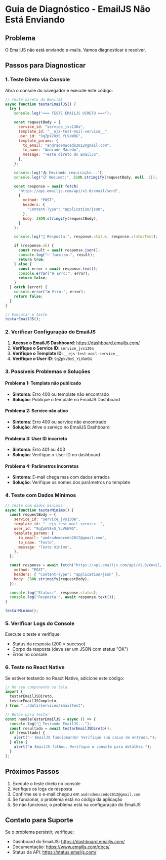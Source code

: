 # Guia de Diagnóstico - EmailJS Não Está Enviando

## Problema

O EmailJS não está enviando e-mails. Vamos diagnosticar e resolver.

## Passos para Diagnosticar

### 1. Teste Direto via Console

Abra o console do navegador e execute este código:

```javascript
// Teste direto do EmailJS
async function testarEmailJS() {
  try {
    console.log("=== TESTE EMAILJS DIRETO ===");

    const requestBody = {
      service_id: "service_jvs130a",
      template_id: "__ejs-test-mail-service__",
      user_id: "9qZpkV8xS_YLVkW9G",
      template_params: {
        to_email: "andrademacedo2012@gmail.com",
        to_name: "Andrade Macedo",
        message: "Teste direto do EmailJS",
      },
    };

    console.log("📤 Enviando requisição...");
    console.log("📋 Request:", JSON.stringify(requestBody, null, 2));

    const response = await fetch(
      "https://api.emailjs.com/api/v1.0/email/send",
      {
        method: "POST",
        headers: {
          "Content-Type": "application/json",
        },
        body: JSON.stringify(requestBody),
      }
    );

    console.log("📡 Resposta:", response.status, response.statusText);

    if (response.ok) {
      const result = await response.json();
      console.log("✅ Sucesso:", result);
      return true;
    } else {
      const error = await response.text();
      console.error("❌ Erro:", error);
      return false;
    }
  } catch (error) {
    console.error("❌ Erro:", error);
    return false;
  }
}

// Executar o teste
testarEmailJS();
```

### 2. Verificar Configuração do EmailJS

1. **Acesse o EmailJS Dashboard**: https://dashboard.emailjs.com/
2. **Verifique o Service ID**: `service_jvs130a`
3. **Verifique o Template ID**: `__ejs-test-mail-service__`
4. **Verifique o User ID**: `9qZpkV8xS_YLVkW9G`

### 3. Possíveis Problemas e Soluções

#### Problema 1: Template não publicado

- **Sintoma**: Erro 400 ou template não encontrado
- **Solução**: Publique o template no EmailJS Dashboard

#### Problema 2: Service não ativo

- **Sintoma**: Erro 400 ou service não encontrado
- **Solução**: Ative o serviço no EmailJS Dashboard

#### Problema 3: User ID incorreto

- **Sintoma**: Erro 401 ou 403
- **Solução**: Verifique o User ID no dashboard

#### Problema 4: Parâmetros incorretos

- **Sintoma**: E-mail chega mas com dados errados
- **Solução**: Verifique os nomes dos parâmetros no template

### 4. Teste com Dados Mínimos

```javascript
// Teste com dados mínimos
async function testarMinimo() {
  const requestBody = {
    service_id: "service_jvs130a",
    template_id: "__ejs-test-mail-service__",
    user_id: "9qZpkV8xS_YLVkW9G",
    template_params: {
      to_email: "andrademacedo2012@gmail.com",
      to_name: "Teste",
      message: "Teste mínimo",
    },
  };

  const response = await fetch("https://api.emailjs.com/api/v1.0/email/send", {
    method: "POST",
    headers: { "Content-Type": "application/json" },
    body: JSON.stringify(requestBody),
  });

  console.log("Status:", response.status);
  console.log("Resposta:", await response.text());
}

testarMinimo();
```

### 5. Verificar Logs do Console

Execute o teste e verifique:

- Status da resposta (200 = sucesso)
- Corpo da resposta (deve ser um JSON com status "OK")
- Erros no console

### 6. Teste no React Native

Se estiver testando no React Native, adicione este código:

```javascript
// No seu componente ou tela
import {
  testarEmailJSDireto,
  testarEmailJSCompleto,
} from "../data/services/EmailTest";

// Botão para testar
const handleTestarEmailJS = async () => {
  console.log("🧪 Testando EmailJS...");
  const resultado = await testarEmailJSDireto();
  if (resultado) {
    alert("✅ EmailJS funcionando! Verifique sua caixa de entrada.");
  } else {
    alert("❌ EmailJS falhou. Verifique o console para detalhes.");
  }
};
```

## Próximos Passos

1. Execute o teste direto no console
2. Verifique os logs de resposta
3. Confirme se o e-mail chegou em `andrademacedo2012@gmail.com`
4. Se funcionar, o problema está no código da aplicação
5. Se não funcionar, o problema está na configuração do EmailJS

## Contato para Suporte

Se o problema persistir, verifique:

- Dashboard do EmailJS: https://dashboard.emailjs.com/
- Documentação: https://www.emailjs.com/docs/
- Status da API: https://status.emailjs.com/
